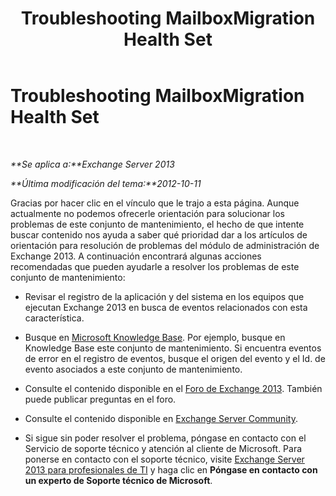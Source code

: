 ﻿---
title: Troubleshooting MailboxMigration Health Set
TOCTitle: Troubleshooting MailboxMigration Health Set
ms:assetid: 4219fe4b-6757-409a-9065-d81d07d144b2
ms:mtpsurl: https://technet.microsoft.com/es-es/library/ms.exch.scom.mailboxmigration(v=EXCHG.150)
ms:contentKeyID: 54652488
ms.date: 10/08/2015
mtps_version: v=EXCHG.150
ms.translationtype: HT
---

# Troubleshooting MailboxMigration Health Set

 

_**Se aplica a:**Exchange Server 2013_

_**Última modificación del tema:**2012-10-11_

Gracias por hacer clic en el vínculo que le trajo a esta página. Aunque actualmente no podemos ofrecerle orientación para solucionar los problemas de este conjunto de mantenimiento, el hecho de que intente buscar contenido nos ayuda a saber qué prioridad dar a los artículos de orientación para resolución de problemas del módulo de administración de Exchange 2013. A continuación encontrará algunas acciones recomendadas que pueden ayudarle a resolver los problemas de este conjunto de mantenimiento:

  - Revisar el registro de la aplicación y del sistema en los equipos que ejecutan Exchange 2013 en busca de eventos relacionados con esta característica.

  - Busque en [Microsoft Knowledge Base](http://go.microsoft.com/fwlink/p/?linkid=18175). Por ejemplo, busque en Knowledge Base este conjunto de mantenimiento. Si encuentra eventos de error en el registro de eventos, busque el origen del evento y el Id. de evento asociados a este conjunto de mantenimiento.

  - Consulte el contenido disponible en el [Foro de Exchange 2013](http://go.microsoft.com/fwlink/p/?linkid=257903). También puede publicar preguntas en el foro.

  - Consulte el contenido disponible en [Exchange Server Community](http://go.microsoft.com/fwlink/p/?linkid=14927).

  - Si sigue sin poder resolver el problema, póngase en contacto con el Servicio de soporte técnico y atención al cliente de Microsoft. Para ponerse en contacto con el soporte técnico, visite [Exchange Server 2013 para profesionales de TI](http://go.microsoft.com/fwlink/p/?linkid=402506) y haga clic en **Póngase en contacto con un experto de Soporte técnico de Microsoft**.

